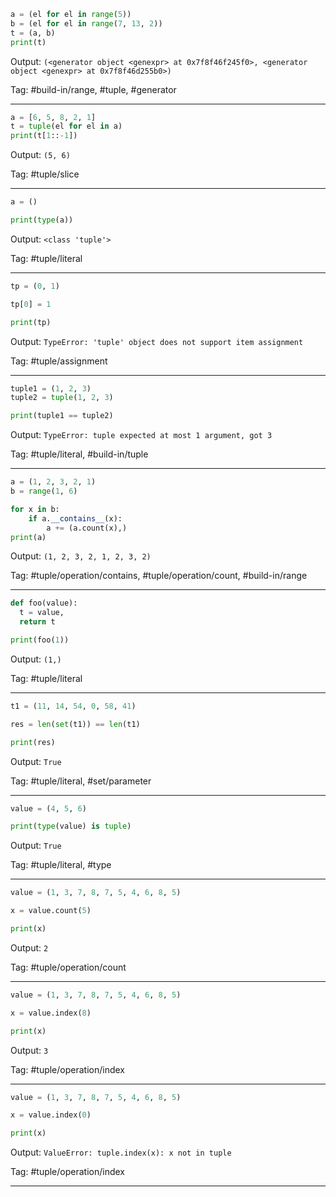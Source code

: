 ```python
a = (el for el in range(5))
b = (el for el in range(7, 13, 2))
t = (a, b)
print(t)
```
Output: `(<generator object <genexpr> at 0x7f8f46f245f0>, <generator object <genexpr> at 0x7f8f46d255b0>)`

Tag: #build-in/range, #tuple, #generator

---
```python
a = [6, 5, 8, 2, 1]
t = tuple(el for el in a)
print(t[1::-1])
```
Output: `(5, 6)`

Tag: #tuple/slice

---
```python
a = ()

print(type(a))
```
Output: `<class 'tuple'>`

Tag: #tuple/literal

---
```python
tp = (0, 1)

tp[0] = 1

print(tp)
```
Output: `TypeError: 'tuple' object does not support item assignment`

Tag: #tuple/assignment

---
```python
tuple1 = (1, 2, 3)
tuple2 = tuple(1, 2, 3)

print(tuple1 == tuple2)
```
Output: `TypeError: tuple expected at most 1 argument, got 3`

Tag: #tuple/literal, #build-in/tuple

---
```python
a = (1, 2, 3, 2, 1)
b = range(1, 6)

for x in b:
    if a.__contains__(x):
        a += (a.count(x),)
print(a)
```
Output: `(1, 2, 3, 2, 1, 2, 3, 2)`

Tag: #tuple/operation/contains, #tuple/operation/count, #build-in/range

---

```python
def foo(value):
  t = value,
  return t

print(foo(1))
```
Output: `(1,)`

Tag: #tuple/literal

---

```python
t1 = (11, 14, 54, 0, 58, 41)

res = len(set(t1)) == len(t1)

print(res)
```
Output: `True`

Tag: #tuple/literal, #set/parameter

---

```python
value = (4, 5, 6)

print(type(value) is tuple)
```
Output: `True`

Tag: #tuple/literal, #type

---

```python
value = (1, 3, 7, 8, 7, 5, 4, 6, 8, 5)

x = value.count(5)

print(x)
```
Output: `2`

Tag: #tuple/operation/count

---

```python
value = (1, 3, 7, 8, 7, 5, 4, 6, 8, 5)

x = value.index(8)

print(x)
```
Output: `3`

Tag: #tuple/operation/index

---

```python
value = (1, 3, 7, 8, 7, 5, 4, 6, 8, 5)

x = value.index(0)

print(x)

```
Output: `ValueError: tuple.index(x): x not in tuple`

Tag: #tuple/operation/index

---